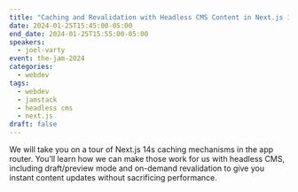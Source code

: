 ```yaml
---
title: "Caching and Revalidation with Headless CMS Content in Next.js 14"
date: 2024-01-25T15:45:00-05:00
end_date: 2024-01-25T15:55:00-05:00
speakers:
  - joel-varty
event: the-jam-2024
categories:
  - webdev
tags:
  - webdev
  - jamstack
  - headless cms
  - next.js
draft: false
---
```


We will take you on a tour of Next.js 14s caching mechanisms in the app router.  You’ll learn how we can make those work for us with headless CMS, including draft/preview mode and on-demand revalidation to give you instant content updates without sacrificing performance.
